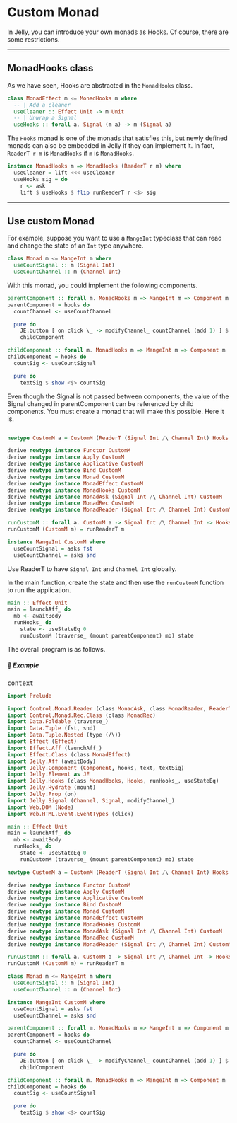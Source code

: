 # Custom Monad

In Jelly, you can introduce your own monads as Hooks. Of course, there are some restrictions.

---

## MonadHooks class

As we have seen, Hooks are abstracted in the `MonadHooks` class.

```haskell
class MonadEffect m <= MonadHooks m where
  -- | Add a cleaner
  useCleaner :: Effect Unit -> m Unit
  -- | Unwrap a Signal
  useHooks :: forall a. Signal (m a) -> m (Signal a)
```

The `Hooks` monad is one of the monads that satisfies this, but newly defined monads can also be embedded in Jelly if they can implement it. In fact, `ReaderT r m` is `MonadHooks` if `m` is `MonadHooks`.

```haskell
instance MonadHooks m => MonadHooks (ReaderT r m) where
  useCleaner = lift <<< useCleaner
  useHooks sig = do
    r <- ask
    lift $ useHooks $ flip runReaderT r <$> sig
```

---

## Use custom Monad

For example, suppose you want to use a `MangeInt` typeclass that can read and change the state of an `Int` type anywhere.

```haskell
class Monad m <= MangeInt m where
  useCountSignal :: m (Signal Int)
  useCountChannel :: m (Channel Int)
```

With this monad, you could implement the following components.

```haskell
parentComponent :: forall m. MonadHooks m => MangeInt m => Component m
parentComponent = hooks do
  countChannel <- useCountChannel

  pure do
    JE.button [ on click \_ -> modifyChannel_ countChannel (add 1) ] $ text "Increment"
    childComponent

childComponent :: forall m. MonadHooks m => MangeInt m => Component m
childComponent = hooks do
  countSig <- useCountSignal

  pure do
    textSig $ show <$> countSig
```

Even though the Signal is not passed between components, the value of the Signal changed in parentComponent can be referenced by child components. You must create a monad that will make this possible. Here it is.

```haskell

newtype CustomM a = CustomM (ReaderT (Signal Int /\ Channel Int) Hooks a)

derive newtype instance Functor CustomM
derive newtype instance Apply CustomM
derive newtype instance Applicative CustomM
derive newtype instance Bind CustomM
derive newtype instance Monad CustomM
derive newtype instance MonadEffect CustomM
derive newtype instance MonadHooks CustomM
derive newtype instance MonadAsk (Signal Int /\ Channel Int) CustomM
derive newtype instance MonadRec CustomM
derive newtype instance MonadReader (Signal Int /\ Channel Int) CustomM

runCustomM :: forall a. CustomM a -> Signal Int /\ Channel Int -> Hooks a
runCustomM (CustomM m) = runReaderT m

instance MangeInt CustomM where
  useCountSignal = asks fst
  useCountChannel = asks snd
```

Use ReaderT to have `Signal Int` and `Channel Int` globally.

In the main function, create the state and then use the `runCustomM` function to run the application.

```haskell
main :: Effect Unit
main = launchAff_ do
  mb <- awaitBody
  runHooks_ do
    state <- useStateEq 0
    runCustomM (traverse_ (mount parentComponent) mb) state
```

The overall program is as follows.

##### 🚩 Example

<pre class="preview">context</pre>

```haskell
import Prelude

import Control.Monad.Reader (class MonadAsk, class MonadReader, ReaderT, asks, runReaderT)
import Control.Monad.Rec.Class (class MonadRec)
import Data.Foldable (traverse_)
import Data.Tuple (fst, snd)
import Data.Tuple.Nested (type (/\))
import Effect (Effect)
import Effect.Aff (launchAff_)
import Effect.Class (class MonadEffect)
import Jelly.Aff (awaitBody)
import Jelly.Component (Component, hooks, text, textSig)
import Jelly.Element as JE
import Jelly.Hooks (class MonadHooks, Hooks, runHooks_, useStateEq)
import Jelly.Hydrate (mount)
import Jelly.Prop (on)
import Jelly.Signal (Channel, Signal, modifyChannel_)
import Web.DOM (Node)
import Web.HTML.Event.EventTypes (click)

main :: Effect Unit
main = launchAff_ do
  mb <- awaitBody
  runHooks_ do
    state <- useStateEq 0
    runCustomM (traverse_ (mount parentComponent) mb) state

newtype CustomM a = CustomM (ReaderT (Signal Int /\ Channel Int) Hooks a)

derive newtype instance Functor CustomM
derive newtype instance Apply CustomM
derive newtype instance Applicative CustomM
derive newtype instance Bind CustomM
derive newtype instance Monad CustomM
derive newtype instance MonadEffect CustomM
derive newtype instance MonadHooks CustomM
derive newtype instance MonadAsk (Signal Int /\ Channel Int) CustomM
derive newtype instance MonadRec CustomM
derive newtype instance MonadReader (Signal Int /\ Channel Int) CustomM

runCustomM :: forall a. CustomM a -> Signal Int /\ Channel Int -> Hooks a
runCustomM (CustomM m) = runReaderT m

class Monad m <= MangeInt m where
  useCountSignal :: m (Signal Int)
  useCountChannel :: m (Channel Int)

instance MangeInt CustomM where
  useCountSignal = asks fst
  useCountChannel = asks snd

parentComponent :: forall m. MonadHooks m => MangeInt m => Component m
parentComponent = hooks do
  countChannel <- useCountChannel

  pure do
    JE.button [ on click \_ -> modifyChannel_ countChannel (add 1) ] $ text "Increment"
    childComponent

childComponent :: forall m. MonadHooks m => MangeInt m => Component m
childComponent = hooks do
  countSig <- useCountSignal

  pure do
    textSig $ show <$> countSig
```
